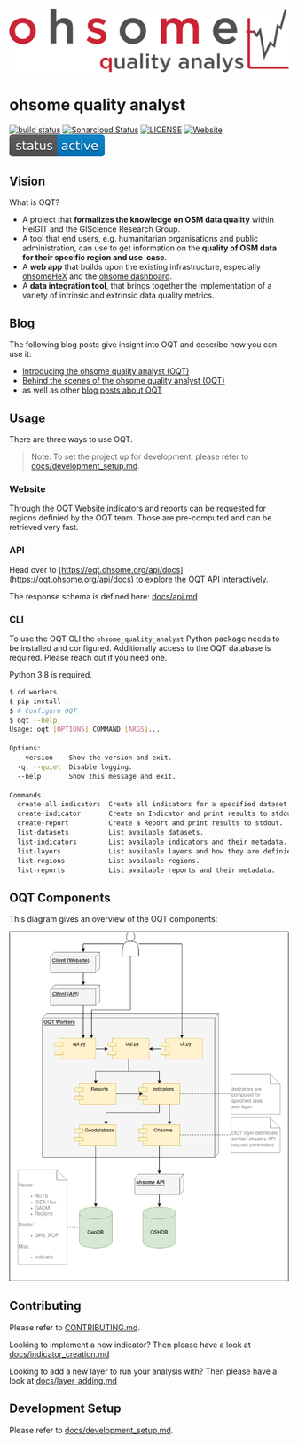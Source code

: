 ![](docs/img/oqt_logo.png)


# ohsome quality analyst

[![build status](https://jenkins.ohsome.org/buildStatus/icon?job=ohsome-quality-analyst/main)](https://jenkins.ohsome.org/blue/organizations/jenkins/ohsome-quality-analyst/activity/?branch=main)
[![Sonarcloud Status](https://sonarcloud.io/api/project_badges/measure?project=ohsome-quality-analyst&metric=alert_status)](https://sonarcloud.io/dashboard?id=ohsome-quality-analyst)
[![LICENSE](https://img.shields.io/badge/license-AGPL--v3-orange)](LICENSE.txt)
[![Website](https://img.shields.io/website?url=https%3A%2F%2Foqt.ohsome.org)](https://oqt.ohsome.org)
[![status: active](https://github.com/GIScience/badges/raw/master/status/active.svg)](https://github.com/GIScience/badges#active)


## Vision

What is OQT?
* A project that **formalizes the knowledge on OSM data quality** within HeiGIT and the GIScience Research Group.
* A tool that end users, e.g. humanitarian organisations and public administration, can use to get information on the **quality of OSM data for their specific region and use-case**.
* A **web app** that builds upon the existing infrastructure, especially [ohsomeHeX](https://ohsome.org/apps/osm-history-explorer) and the [ohsome dashboard](https://ohsome.org/apps/dashboard).
* A **data integration tool**, that brings together the implementation of a variety of intrinsic and extrinsic data quality metrics.


## Blog

The following blog posts give insight into OQT and describe how you can use it:
 * [Introducing the ohsome quality analyst (OQT)](https://heigit.org/introducing-the-ohsome-quality-analyst-oqt)
 * [Behind the scenes of the ohsome quality analyst (OQT)](https://heigit.org/behind-the-scenes-of-the-ohsome-quality-analyst-oqt)
 * as well as other [blog posts about OQT](https://heigit.org/tag/oqt-en)


## Usage

There are three ways to use OQT.

> Note: To set the project up for development, please refer to [docs/development_setup.md](/docs/development_setup.md).


### Website

Through the OQT [Website](https://oqt.ohsome.org) indicators and reports can be requested for regions definied by the OQT team. Those are pre-computed and can be retrieved very fast.


### API

Head over to [https://oqt.ohsome.org/api/docs](https://oqt.ohsome.org/api/docs) to explore the OQT API interactively.

The response schema is defined here: [docs/api.md](/docs/api.md)


### CLI

To use the OQT CLI the `ohsome_quality_analyst` Python package needs to be installed and configured. Additionally access to the OQT database is required. Please reach out if you need one.

Python 3.8 is required.

```bash
$ cd workers
$ pip install .
$ # Configure OQT
$ oqt --help
Usage: oqt [OPTIONS] COMMAND [ARGS]...

Options:
  --version    Show the version and exit.
  -q, --quiet  Disable logging.
  --help       Show this message and exit.

Commands:
  create-all-indicators  Create all indicators for a specified dataset.
  create-indicator       Create an Indicator and print results to stdout.
  create-report          Create a Report and print results to stdout.
  list-datasets          List available datasets.
  list-indicators        List available indicators and their metadata.
  list-layers            List available layers and how they are definied...
  list-regions           List available regions.
  list-reports           List available reports and their metadata.
```


## OQT Components

This diagram gives an overview of the OQT components:

![](/docs/img/UML-Component-Diagram.png)


## Contributing

Please refer to [CONTRIBUTING.md](/CONTRIBUTING.md).

Looking to implement a new indicator? Then please have a look at [docs/indicator_creation.md](/docs/indicator_creation.md)

Looking to add a new layer to run your analysis with? Then please have a look at [docs/layer_adding.md](/docs/layer_adding.md)

## Development Setup

Please refer to [docs/development_setup.md](/docs/development_setup.md).
